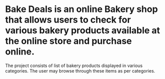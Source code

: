 # Bake Deals is an online Bakery shop that allows users to check for various bakery products available at the online store and purchase online. 
The project consists of list of bakery products displayed in various categories. The user may browse through these items as per categories. 
